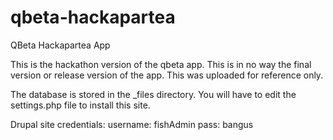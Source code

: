 qbeta-hackapartea
=================

QBeta Hackapartea App

This is the hackathon version of the qbeta app. This is in no way the final version or release version of the app. This was uploaded for reference only.

The database is stored in the _files directory. You will have to edit the settings.php file to install this site.

Drupal site credentials:
username: fishAdmin
pass: bangus

